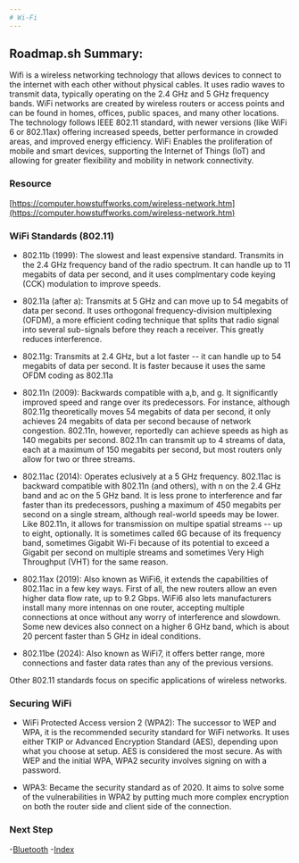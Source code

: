 ```yaml
---
# Wi-Fi
---
```

## Roadmap.sh Summary:
Wifi is a wireless networking technology that allows devices to connect to the internet with each other without physical cables. It uses radio waves to transmit data, typically operating on the 2.4 GHz and 5 GHz frequency bands. WiFi networks are created by wireless routers or access points and can be found in homes, offices, public spaces, and many other locations. The technology follows IEEE 802.11 standard, with newer versions (like WiFi 6 or 802.11ax) offering increased speeds, better performance in crowded areas, and improved energy efficiency. WiFi Enables the proliferation of mobile and smart devices, supporting the Internet of Things (IoT) and allowing for greater flexibility and mobility in network connectivity.

### Resource
[https://computer.howstuffworks.com/wireless-network.htm](https://computer.howstuffworks.com/wireless-network.htm)

### WiFi Standards (802.11)
- 802.11b (1999): The slowest and least expensive standard. Transmits in the 2.4 GHz frequency band of the radio spectrum. It can handle up to 11 megabits of data per second, and it uses complmentary code keying (CCK) modulation to improve speeds.

- 802.11a (after a): Transmits at 5 GHz and can move up to 54 megabits of data per second. It uses orthogonal frequency-division multiplexing (OFDM), a more efficient coding technique that splits that radio signal into several sub-signals before they reach a receiver. This greatly reduces interference.

- 802.11g: Transmits at 2.4 GHz, but a lot faster -- it can handle up to 54 megabits of data per second. It is faster because it uses the same OFDM coding as 802.11a

- 802.11n (2009): Backwards compatible with a,b, and g. It significantly improved speed and range over its predecessors. For instance, although 802.11g theoretically moves 54 megabits of data per second, it only achieves 24 megabits of data per second  because of network congestion. 802.11n, however, reportedly can achieve speeds as high as 140 megabits per second. 802.11n can transmit up to 4 streams of data, each at a maximum of 150 megabits per second, but most routers only allow for two or three streams.

- 802.11ac (2014): Operates eclusively at a 5 GHz frequency. 802.11ac is backward compatible with 802.11n (and others), with n on the 2.4 GHz band and ac on the 5 GHz band. It is less prone to interference and far faster than its predecessors, pushing a maximum of 450 megabits per second on a single stream, although real-world speeds may be lower. Like 802.11n, it allows for transmission on multipe spatial streams --  up to eight, optionally. It is sometimes called 6G because of its frequency band, sometimes Gigabit Wi-Fi because of its potential to exceed a Gigabit per second on multiple streams and sometimes Very High Throughput (VHT) for the same reason.

- 802.11ax (2019): Also known as WiFi6, it extends the capabilities of 802.11ac in a few key ways. First of all, the new routers allow an even higher data flow rate, up to 9.2 Gbps. WiFi6 also lets manufacturers install many more intennas on one router, accepting multiple connections at once without any worry of interference and slowdown. Some new devices also connect on a higher 6 GHz band, which is about 20 percent faster than 5 GHz in ideal conditions.

- 802.11be (2024): Also known as WiFi7, it offers better range, more connections and faster data rates than any of the previous versions.

Other 802.11 standards focus on specific applications of wireless networks.

### Securing WiFi
- WiFi Protected Access version 2 (WPA2): The successor to WEP and WPA, it is the recommended security standard for WiFi networks. It uses either TKIP or Advanced Encryption Standard (AES), depending upon what you choose at setup. AES is considered the most secure. As with WEP and the initial WPA, WPA2 security involves signing on with a password.

- WPA3: Became the security standard as of 2020. It aims to solve some of the vulnerabilities in WPA2 by putting much more complex encryption on both the router side and client side of the connection.


### Next Step
-[Bluetooth](https://github.com/Sisu-Sus/CyberSec-RoadMap/blob/main/Fundamental_IT_Skills/Connection_Types_And_Functions/Bluetooth.md)
-[Index](https://github.com/Sisu-Sus/CyberSec-RoadMap/blob/main/index.md)























